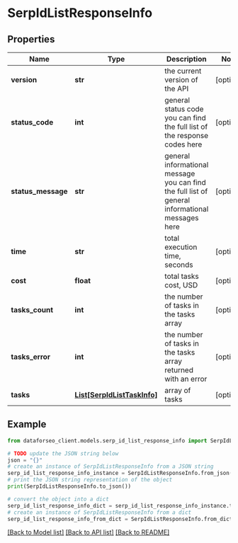 # SerpIdListResponseInfo


## Properties

Name | Type | Description | Notes
------------ | ------------- | ------------- | -------------
**version** | **str** | the current version of the API | [optional] 
**status_code** | **int** | general status code you can find the full list of the response codes here | [optional] 
**status_message** | **str** | general informational message you can find the full list of general informational messages here | [optional] 
**time** | **str** | total execution time, seconds | [optional] 
**cost** | **float** | total tasks cost, USD | [optional] 
**tasks_count** | **int** | the number of tasks in the tasks array | [optional] 
**tasks_error** | **int** | the number of tasks in the tasks array returned with an error | [optional] 
**tasks** | [**List[SerpIdListTaskInfo]**](SerpIdListTaskInfo.md) | array of tasks | [optional] 

## Example

```python
from dataforseo_client.models.serp_id_list_response_info import SerpIdListResponseInfo

# TODO update the JSON string below
json = "{}"
# create an instance of SerpIdListResponseInfo from a JSON string
serp_id_list_response_info_instance = SerpIdListResponseInfo.from_json(json)
# print the JSON string representation of the object
print(SerpIdListResponseInfo.to_json())

# convert the object into a dict
serp_id_list_response_info_dict = serp_id_list_response_info_instance.to_dict()
# create an instance of SerpIdListResponseInfo from a dict
serp_id_list_response_info_from_dict = SerpIdListResponseInfo.from_dict(serp_id_list_response_info_dict)
```
[[Back to Model list]](../README.md#documentation-for-models) [[Back to API list]](../README.md#documentation-for-api-endpoints) [[Back to README]](../README.md)


